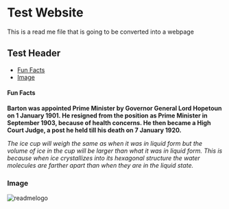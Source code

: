 # Test Website
This is a read me file that is going to be converted into a webpage
## Test Header
- [Fun Facts](#fun-facts)
- [Image](#image)
#### Fun Facts

**Barton was appointed Prime Minister by Governor General Lord Hopetoun on 1 January 1901. He resigned from the position as Prime Minister in September 1903, because of health concerns. He then became a High Court Judge, a post he held till his death on 7 January 1920.**

*The ice cup will weigh the same as when it was in liquid form but the volume of ice in the cup will be larger than what it was in liquid form. This is because when ice crystallizes into its hexagonal structure the water molecules are farther apart than when they are in the liquid state.*
### Image
![readmelogo](https://github.com/RMDavies1/testForReadMeWebpage/assets/102157633/6fb27df9-a0f7-43f0-81e2-25aef0ca3926)
